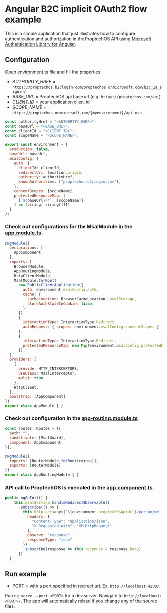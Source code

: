 # Angular B2C implicit OAuth2 flow example

This is a simple application that just illustrates how to configure authentication and authorization in the ProptechOS API using [Microsoft Authentication Library for Angular](https://www.npmjs.com/package/@azure/msal-angular).

## Configuration

Open [environment.ts](https://github.com/idun-corp/Idun-Examples/blob/apps-team-b2c-examples/ProptechOS-Api/examples/angular-b2c-implicit-oauth-flow/src/environments/environment.ts) file and fill the properties:

* _AUTHORITY_HREF_ = `https://proptechos.b2clogin.com/proptechos.onmicrosoft.com/b2c_1a_signin/`
* _BASE_URL_ = ProptechOS api base url (e.g. `https://proptechos.com/api`)
* _CLIENT_ID_ = your application client id
* _SCOPE_NAME_ = `https://proptechos.onmicrosoft.com/{myenvironment}/api.use`

```javascript
const authorityHref = "<AUTHORITY_HREF>";
const baseUrl = "<BASE_URL>";
const clientId = "<CLIENT_ID>";
const scopeName = "<SCOPE_NAME>";

export const environment = {
  production: false,
  baseUrl: baseUrl,
  msalConfig: {
    auth: {
      clientId: clientId,
      redirectUri: location.origin,
      authority: authorityHref,
      knownAuthorities: ["proptechos.b2clogin.com"],
    },
    consentScopes: [scopeName],
    protectedResourceMap: [
      [`${baseUrl}/*`, [scopeName]],
    ] as [string, string[]][],
  }
};
```

### Check out configurations for the MsalModule in the [app.module.ts](https://github.com/idun-corp/Idun-Examples/blob/apps-team-b2c-examples/ProptechOS-Api/examples/angular-b2c-implicit-oauth-flow/src/app/app.module.ts).

```javascript
@NgModule({
  declarations: [
    AppComponent
  ],
  imports: [
    BrowserModule,
    AppRoutingModule,
    HttpClientModule,
    MsalModule.forRoot(
      new PublicClientApplication({
        auth: environment.msalConfig.auth,
        cache: {
          cacheLocation: BrowserCacheLocation.LocalStorage,
          storeAuthStateInCookie: false,
        }
      }),
      {
        interactionType: InteractionType.Redirect,
        authRequest: { scopes: environment.msalConfig.consentScopes }
      },
      {
        interactionType: InteractionType.Redirect,
        protectedResourceMap: new Map(environment.msalConfig.protectedResourceMap)
      }),
  ],
  providers: [
    {
      provide: HTTP_INTERCEPTORS,
      useClass: MsalInterceptor,
      multi: true
    },
    HttpClient,
  ],
  bootstrap: [AppComponent]
})
export class AppModule { }
```


### Check out configuration in the [app-routing.module.ts](https://github.com/idun-corp/Idun-Examples/blob/apps-team-b2c-examples/ProptechOS-Api/examples/angular-b2c-implicit-oauth-flow/src/app/app-routing.module.ts)

```javascript
const routes: Routes = [{
  path: "",
  canActivate: [MsalGuard],
  component: AppComponent,
}];

@NgModule({
  imports: [RouterModule.forRoot(routes)],
  exports: [RouterModule]
})
export class AppRoutingModule { }
```

### API call to ProptechOS is executed in the [app.component.ts](https://github.com/idun-corp/Idun-Examples/blob/apps-team-b2c-examples/ProptechOS-Api/examples/angular-b2c-implicit-oauth-flow/src/app/app.component.ts)

```javascript
public ngOnInit() {
    this.msalService.handleRedirectObservable()
      .subscribe(() => {
        this.http.get<any>(`${environment.proptechOsApiUrl}/person/me`, {
          headers: {
            "Content-Type": "application/json",
            "X-Requested-With": "XMLHttpRequest"
          },
          observe: "response",
          responseType: "json"
        })
        .subscribe(response => this.response = response.body)
      })
  }
```

## Run example

* PORT = with a port specified in redirect uri. Ex. `http://localhost:4200/`.

Run `ng serve --port <PORT>` for a dev server. Navigate to `http://localhost:<PORT>/`. The app will automatically reload if you change any of the source files.
